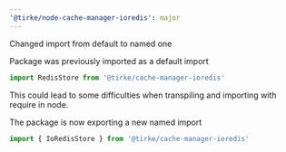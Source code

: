 ```yaml
---
'@tirke/node-cache-manager-ioredis': major
---
```


Changed import from default to named one

Package was previously imported as a default import
```typescript
import RedisStore from '@tirke/cache-manager-ioredis'
```

This could lead to some difficulties when transpiling and importing with require in node.

The package is now exporting a new named import
```typescript
import { IoRedisStore } from '@tirke/cache-manager-ioredis'
```

